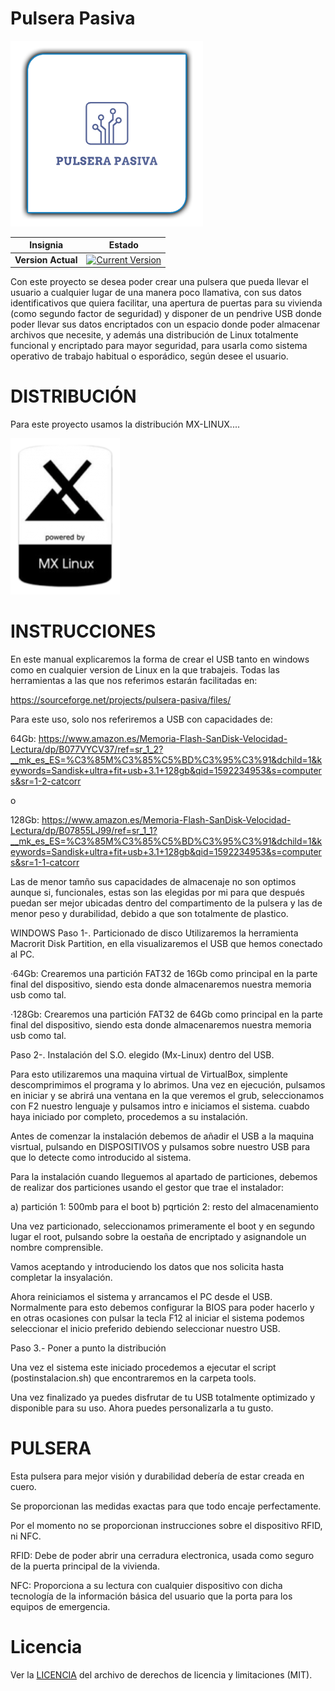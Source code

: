 # Pulsera Pasiva

![Pulsera Pasiva](images/logo.png)

Insignia | Estado
--- | ---
**Version Actual** | [![Current Version](https://img.shields.io/badge/Vesrs%C3%ADon%20Beta-1.0-red)](https://github.com/cu0uz/Pulsera-Pasiva-Linux/releases)


Con este proyecto se desea poder crear una pulsera que pueda llevar el usuario a cualquier lugar de una manera poco llamativa, con sus datos identificativos que quiera facilitar, una apertura de puertas para su vivienda (como segundo factor de seguridad) y disponer de un pendrive USB donde poder llevar sus datos encriptados con un espacio donde poder almacenar archivos que necesite, y además una distribución de Linux totalmente funcional y encriptado para mayor seguridad, para usarla como sistema operativo de trabajo habitual o esporádico, según desee el usuario.


# DISTRIBUCIÓN

Para este proyecto usamos la distribución MX-LINUX....

![DISTRIBUCION](images/PWRD-BY-MX-LINUX.png)

# INSTRUCCIONES

En este manual explicaremos la forma de crear el USB tanto en windows como en cualquier version de Linux en la que trabajeis. Todas las herramientas a las que nos referimos estarán facilitadas en:

https://sourceforge.net/projects/pulsera-pasiva/files/

Para este uso, solo nos referiremos a USB con capacidades de:

64Gb: https://www.amazon.es/Memoria-Flash-SanDisk-Velocidad-Lectura/dp/B077VYCV37/ref=sr_1_2?__mk_es_ES=%C3%85M%C3%85%C5%BD%C3%95%C3%91&dchild=1&keywords=Sandisk+ultra+fit+usb+3.1+128gb&qid=1592234953&s=computers&sr=1-2-catcorr

o

128Gb: https://www.amazon.es/Memoria-Flash-SanDisk-Velocidad-Lectura/dp/B07855LJ99/ref=sr_1_1?__mk_es_ES=%C3%85M%C3%85%C5%BD%C3%95%C3%91&dchild=1&keywords=Sandisk+ultra+fit+usb+3.1+128gb&qid=1592234953&s=computers&sr=1-1-catcorr

Las de menor tamño sus capacidades de almacenaje no son optimos aunque si, funcionales, estas son las elegidas por mi para que después puedan ser mejor ubicadas dentro del compartimento de la pulsera y las de menor peso y durabilidad, debido a que son totalmente de plastico.

WINDOWS
Paso 1-. Particionado de disco Utilizaremos la herramienta Macrorit Disk Partition, en ella visualizaremos el USB que hemos conectado al PC.

·64Gb: Crearemos una partición FAT32 de 16Gb como principal en la parte final del dispositivo, siendo esta donde almacenaremos nuestra memoria usb como tal.

·128Gb: Crearemos una partición FAT32 de 64Gb como principal en la parte final del dispositivo, siendo esta donde almacenaremos nuestra memoria usb como tal.

Paso 2-. Instalación del S.O. elegido (Mx-Linux) dentro del USB.

Para esto utilizaremos una maquina virtual de VirtualBox, simplente descomprimimos el programa y lo abrimos. Una vez en ejecución,  pulsamos en iniciar y se abrirá una ventana en la que veremos el grub, seleccionamos con F2 nuestro lenguaje y pulsamos intro e iniciamos el sistema. cuabdo haya iniciado por completo, procedemos a su instalación.

Antes de comenzar la instalación debemos de añadir el USB a la maquina visrtual, pulsando en DISPOSITIVOS y pulsamos sobre nuestro USB para que lo detecte como introducido al sistema.

Para la instalación cuando lleguemos al apartado de particiones, debemos de realizar dos particiones usando el gestor que trae el instalador:

a) partición 1: 500mb para el boot
b) pqrtición 2:  resto del almacenamiento

Una vez particionado, seleccionamos primeramente el boot y en segundo lugar el root, pulsando sobre la oestaña de encriptado y asignandole un nombre comprensible.

Vamos aceptando y introduciendo los datos que nos solicita hasta completar la insyalación.

Ahora reiniciamos el sistema y arrancamos el PC desde el USB. Normalmente para esto debemos configurar la BIOS para poder hacerlo y en otras ocasiones con pulsar la tecla F12 al iniciar el sistema podemos seleccionar el inicio preferido debiendo seleccionar nuestro USB.

Paso 3.- Poner a punto la distribución

Una vez el sistema este iniciado procedemos a ejecutar el script (postinstalacion.sh) que encontraremos en la carpeta tools.

Una vez finalizado ya puedes disfrutar de tu USB totalmente optimizado y disponible para su uso. Ahora puedes personalizarla a tu gusto.

# PULSERA

Esta pulsera para mejor visión y durabilidad debería de estar creada en cuero.

Se proporcionan las medidas exactas para que todo encaje perfectamente.

Por el momento no se proporcionan instrucciones sobre el dispositivo RFID, ni NFC. 

RFID: Debe de poder abrir una cerradura electronica, usada como seguro de la puerta principal de la vivienda.

NFC:  Proporciona a su lectura con cualquier dispositivo con dicha tecnología de la información básica del  usuario que la porta para los equipos de emergencia.

# Licencia
Ver la [LICENCIA](LICENSE.md) del archivo de derechos de licencia y limitaciones (MIT).

